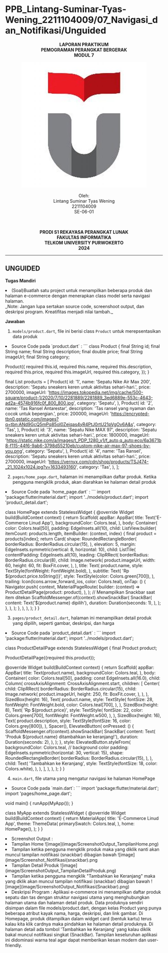 # PPB_Lintang-Suminar-Tyas-Wening_2211104009/07_Navigasi_dan_Notifikasi/Unguided

<div align="center">

**LAPORAN PRAKTIKUM** <br>
**PEMOGRAMAN PERANGKAT BERGERAK** <br>
**MODUL 7** <br>

<p align="center">

![image](image/logoTel-u.jpeg)
</p>

Oleh:<br>
Lintang Suminar Tyas Wening<br>
2211104009<br>
SE-06-01<br>
<br>
<br>

**PRODI S1 REKAYASA PERANGKAT LUNAK** <br>
**FAKULTAS INFORMATIKA** <br>
**TELKOM UNIVERSITY PURWOKERTO** <br>
**2024** <br>
</div>

---

## UNGUIDED
**Tugas Mandiri** <br>
<li> (Soal)Buatlah satu project untuk menampilkan beberapa produk dan halaman e-commerce dengan menerapkan class model serta navigasi halaman. <br>
_Note: Jangan lupa sertakan source code, screenshoot output, dan deskripsi program. Kreatifitas menjadi nilai tambah._

**Jawaban**
1. `models/product.dart`, file ini berisi class `Product` untuk merepsentasikan data produk
<li> Source Code pada `product.dart` :
```
class Product {
  final String id;
  final String name;
  final String description;
  final double price;
  final String imageUrl;
  final String category;

  Product({
    required this.id,
    required this.name,
    required this.description,
    required this.price,
    required this.imageUrl,
    required this.category,
  });
}

final List<Product> products = [
  Product(
    id: '1',
    name: 'Sepatu Nike Air Max 200',
    description: 'Sepatu sneakers keren untuk aktivitas sehari-hari.',
    price: 2700000,
    imageUrl:
        'https://images.tokopedia.net/img/cache/500-square/product-1/2020/7/10/2281889/2281889_3ed6889e-553c-4643-ad2a-4574b916fc0f_800_800.jpg',
    category: 'Sepatu',
  ),
  Product(
    id: '2',
    name: 'Tas Ransel Antarestar',
    description: 'Tas ransel yang nyaman dan cocok untuk bepergian.',
    price: 200000,
    imageUrl:
        'https://encrypted-tbn0.gstatic.com/images?q=tbn:ANd9GcQ5mPq85oI0Zeiqas4yR4PtJ0rtU21pVgOv6A&s',
    category: 'Tas',
  ),
  Product(
    id: '3',
    name: 'Sepatu Nike MAX 97',
    description: 'Sepatu sneakers keren untuk aktivitas sehari-hari.',
    price: 1800000,
    imageUrl:
        'https://static.nike.com/a/images/t_PDP_1280_v1/f_auto,q_auto:eco/6a3671b8-f115-44f6-9ab6-3798d55210eb/custom-nike-air-max-97-shoes-by-you.png',
    category: 'Sepatu',
  ),
  Product(
    id: '4',
    name: 'Tas Ransel',
    description: 'Sepatu sneakers keren untuk aktivitas sehari-hari.',
    price: 2700000,
    imageUrl:
        'https://vernyx.com/cdn/shop/products/TSJ474-_21_1024x1024.jpg?v=1633493160',
    category: 'Tas',
  ),
];
<br>


2. `pages/home_page.dart`, halaman ini menampilkan daftar produk. Ketika pengguna mengklik produk, akan diarahkan ke halaman detail produk
<li> Source Code pada `home_page.dart` :
```
import 'package:flutter/material.dart';
import '../models/product.dart';
import 'product_detail.dart';

class HomePage extends StatelessWidget {
  @override
  Widget build(BuildContext context) {
    return Scaffold(
      appBar: AppBar(
        title: Text('E-Commerce Linud App'),
        backgroundColor: Colors.teal,
      ),
      body: Container(
        color: Colors.teal[50],
        padding: EdgeInsets.all(10),
        child: ListView.builder(
          itemCount: products.length,
          itemBuilder: (context, index) {
            final product = products[index];
            return Card(
              shape: RoundedRectangleBorder(
                borderRadius: BorderRadius.circular(15),
              ),
              elevation: 5,
              margin: EdgeInsets.symmetric(vertical: 8, horizontal: 10),
              child: ListTile(
                contentPadding: EdgeInsets.all(10),
                leading: ClipRRect(
                  borderRadius: BorderRadius.circular(8),
                  child: Image.network(
                    product.imageUrl,
                    width: 60,
                    height: 60,
                    fit: BoxFit.cover,
                  ),
                ),
                title: Text(
                  product.name,
                  style: TextStyle(fontWeight: FontWeight.bold),
                ),
                subtitle: Text(
                  'Rp ${product.price.toString()}',
                  style: TextStyle(color: Colors.green[700]),
                ),
                trailing: Icon(Icons.arrow_forward_ios, color: Colors.teal),
                onTap: () {
                  Navigator.push(
                    context,
                    MaterialPageRoute(
                      builder: (context) => ProductDetailPage(product: product),
                    ),
                  );
                  // Menampilkan Snackbar saat item ditekan
                  ScaffoldMessenger.of(context).showSnackBar(
                    SnackBar(
                      content: Text('${product.name} dipilih'),
                      duration: Duration(seconds: 1),
                    ),
                  );
                },
              ),
            );
          },
        ),
      ),
    );
  }
}
<br>


3. `pages/product_detail.dart`, halaman ini menampilkan detail produk yang dipilih, seperti gambar, deskripsi, dan harga
<li> Source Code pada `product_detail.dart` :
```
import 'package:flutter/material.dart';
import '../models/product.dart';

class ProductDetailPage extends StatelessWidget {
  final Product product;

  ProductDetailPage({required this.product});

  @override
  Widget build(BuildContext context) {
    return Scaffold(
      appBar: AppBar(
        title: Text(product.name),
        backgroundColor: Colors.teal,
      ),
      body: Container(
        color: Colors.teal[50],
        padding: const EdgeInsets.all(16.0),
        child: Column(
          crossAxisAlignment: CrossAxisAlignment.start,
          children: [
            Center(
              child: ClipRRect(
                borderRadius: BorderRadius.circular(15),
                child: Image.network(
                  product.imageUrl,
                  height: 250,
                  fit: BoxFit.cover,
                ),
              ),
            ),
            SizedBox(height: 16),
            Text(
              product.name,
              style: TextStyle(
                fontSize: 28,
                fontWeight: FontWeight.bold,
                color: Colors.teal[700],
              ),
            ),
            SizedBox(height: 8),
            Text(
              'Rp ${product.price}',
              style: TextStyle(
                fontSize: 22,
                color: Colors.green[700],
                fontWeight: FontWeight.w500,
              ),
            ),
            SizedBox(height: 16),
            Text(
              product.description,
              style: TextStyle(fontSize: 16, color: Colors.grey[800]),
            ),
            Spacer(),
            ElevatedButton(
              onPressed: () {
                ScaffoldMessenger.of(context).showSnackBar(
                  SnackBar(
                    content: Text(
                        'Produk ${product.name} ditambahkan ke keranjang!'),
                    duration: Duration(seconds: 2),
                  ),
                );
              },
              style: ElevatedButton.styleFrom(
                backgroundColor: Colors.teal, // background color
                padding: EdgeInsets.symmetric(horizontal: 30, vertical: 15),
                shape: RoundedRectangleBorder(
                  borderRadius: BorderRadius.circular(15),
                ),
              ),
              child: Text(
                'Tambahkan ke Keranjang',
                style: TextStyle(fontSize: 18, color: Colors.white),
              ),
            ),
          ],
        ),
      ),
    );
  }
}
<br>


4. `main.dart`, file utama yang mengatur navigasi ke halaman HomePage
<li> Source Code pada `main.dart`:
```
import 'package:flutter/material.dart';
import 'pages/home_page.dart';

void main() {
  runApp(MyApp());
}

class MyApp extends StatelessWidget {
  @override
  Widget build(BuildContext context) {
    return MaterialApp(
      title: 'E-Commerce Linud App',
      theme: ThemeData(
        primarySwatch: Colors.teal,
      ),
      home: HomePage(),
    );
  }
}
<br>

<li> Screenshot Output : 
<li> Tampilan Home
![image](image/ScreenshotOutput_TampilanHome.png) <br>
<li> Tampilan ketika pengguna mengklik produk maka yang diklik nanti akan muncul tampilan notifikasi (snackbar) dibagian bawah
![image](image/Screenshot_Notifikasi(snackbar).png <br>
<li> Tampilan Detail Produk
![image](image/ScreenshotOutput_TampilanDetailProduk.png) <br>
<li> Tampilan ketika pengguna mengklik "Tambahkan ke Keranjang" maka yang dklik akan muncul tampilan notifikasi (snackbar) dibagian bawah
![image](image/ScreenshotOutput_Notifikasi(Snackbar).png) <br>

<li> Deskripsi Program :
Aplikasi e-commerce ini menampilkan daftar produk sepatu dan tas dengan struktur navigasi utama yang menghubungkan halaman utama dan halaman detail produk. Data produknya sendiri disimpan dalam file models/product.dart, dengan kelas Product yang punya beberapa atribut kayak nama, harga, deskripsi, dan link gambar. Di Homepage, produk ditampilkan dalam widget card (bentuk kartu) terus kalau kita klik cardnya maka pindahkan ke halaman detail produknya. Di halaman detail ada tombol 'Tambahkan ke Keranjang' yang kalau diklik bakal muncul notifikasi singkat (SnackBar). Tampilan keseluruhan aplikasi ini didominasi warna teal agar dapat memberikan kesan modern dan user-friendly.


